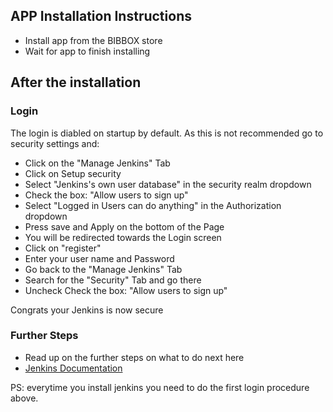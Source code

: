 ## APP Installation Instructions 
* Install app from the BIBBOX store
* Wait for app to finish installing

## After the installation

### Login
The login is diabled on startup by default. As this is not recommended go to security settings and:
* Click on the "Manage Jenkins" Tab
* Click on Setup security
* Select "Jenkins's own user database" in the security realm dropdown
* Check the box: "Allow users to sign up"
* Select "Logged in Users can do anything" in the Authorization dropdown
* Press save and Apply on the bottom of the Page
* You will be redirected towards the Login screen
* Click on "register"
* Enter your user name and Password
* Go back to the "Manage Jenkins" Tab
* Search for the "Security" Tab and go there
* Uncheck Check the box: "Allow users to sign up"

Congrats your Jenkins is now secure

### Further Steps
* Read up on the further steps on what to do next here
* [Jenkins Documentation](https://www.jenkins.io/doc/)


PS: everytime you install jenkins you need to do the first login procedure above.

